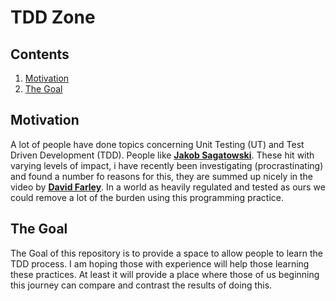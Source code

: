 # TDD Zone

## Contents

1. [Motivation](#motivation)
2. [The Goal](#the-goal)

## Motivation

A lot of people have done topics concerning Unit Testing (UT) and Test Driven Development (TDD). People like **[Jakob Sagatowski](https://alltwincat.com/2017/11/02/test-driven-development-in-twincat-part-1/)**. These hit with varying levels of impact, i have recently been investigating (procrastinating) and found a number fo reasons for this, they are summed up nicely in the video by **[David Farley](https://www.youtube.com/watch?v=XsbMNWW-hdY)**. In a world as heavily regulated and tested as ours we could remove a lot of the burden using this programming practice.

## The Goal

The Goal of this repository is to provide a space to allow people to learn the TDD process. I am hoping those with experience will help those learning these practices. At least it will provide a place where those of us beginning this journey can compare and contrast the results of doing this.